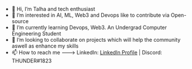 - 👋 Hi, I’m Talha and tech enthusiast
- 👀 I’m interested in AI, ML, Web3 and Devops  like to contribute via Open-source
- 🌱 I’m currently learning Devops, Web3. An Undergrad Computer Engineering Student
- 💞️ I’m looking to collaborate on projects which will help the community aswell as enhance my skills
- 📫 How to reach me ---> LinkedIn: [LinkedIn Profile](https://www.linkedin.com/in/talha-hussain-khan/) | Discord: THUNDER#1823

<!---
Talha-Here/Talha-Here is a ✨ special ✨ repository because its `README.md` (this file) appears on your GitHub profile.
You can click the Preview link to take a look at your changes.
--->
